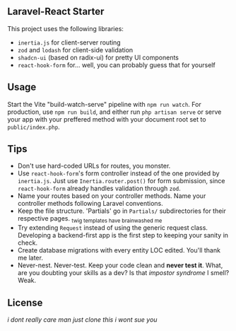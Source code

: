## Laravel-React Starter

This project uses the following libraries:
- `inertia.js` for client-server routing
- `zod` and `lodash` for client-side validation
- `shadcn-ui` (based on radix-ui) for pretty UI components
- `react-hook-form` for... well, you can probably guess that for yourself

## Usage
Start the Vite "build-watch-serve" pipeline with `npm run watch`. For production, use `npm run build`, and either run `php artisan serve` or serve your app with your preffered method with your document root set to `public/index.php`.

## Tips
- Don't use hard-coded URLs for routes, you monster.
- Use `react-hook-form`'s form controller instead of the one provided by `inertia.js`. Just use `Inertia.router.post()` for form submission, since `react-hook-form` already handles validation through `zod`.
- Name your routes based on your controller methods. Name your controller methods following Laravel conventions.
- Keep the file structure. 'Partials' go in `Partials/` subdirectories for their respective pages. <sub>twig templates have brainwashed me</sub>
- Try extending `Request` instead of using the generic request class. Developing a backend-first app is the first step to keeping your sanity in check.
- Create database migrations with every entity LOC edited. You'll thank me later.
- Never-nest. Never-test. Keep your code clean and **never test it**. What, are you doubting your skills as a dev? Is that *impostor syndrome* I smell? Weak.

## License
*i dont really care man just clone this i wont sue you*
